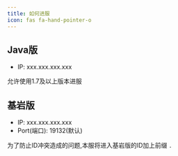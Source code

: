 ```yaml
---
title: 如何进服
icon: fas fa-hand-pointer-o
---
```


## Java版

- IP: xxx.xxx.xxx.xxx

允许使用1.7及以上版本进服

## 基岩版

- IP: xxx.xxx.xxx.xxx
- Port(端口): 19132(默认)

为了防止ID冲突造成的问题,本服将进入基岩版的ID加上前缀 `.`
